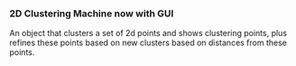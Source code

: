 ### 2D Clustering Machine now with GUI
An object that clusters a set of 2d points and shows clustering points, plus refines these points based on new clusters based on
distances from these points.

